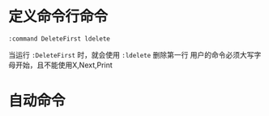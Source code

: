 # 定义命令行命令

`:command DeleteFirst ldelete`

当运行 `:DeleteFirst` 时，就会使用 `:ldelete` 删除第一行
用户的命令必须大写字母开始，且不能使用X,Next,Print

# 自动命令

